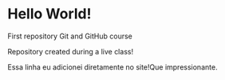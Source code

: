 # Hello World!
 First repository Git and GitHub course

 Repository created during a live class!

Essa linha eu adicionei diretamente no site!Que impressionante.
